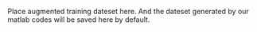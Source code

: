 Place augmented training dateset here. And the dateset generated by our matlab codes will be saved here by default.

